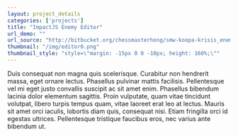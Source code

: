 ```yaml
---
layout: project_details
categories: ['projects']
title: "ImpactJS Enemy Editor"
url_demo: ""
url_source: "http://bitbucket.org/chessmasterhong/smw-koopa-krisis_enemy-editor"
thumbnail: "/img/editor0.png"
thumbnail_style: "style=\"margin: -15px 0 0 -10px; height: 160%;\""
---
```


Duis consequat non magna quis scelerisque. Curabitur non hendrerit massa, eget ornare lectus. Phasellus pulvinar mattis facilisis. Pellentesque vel mi eget justo convallis suscipit ac sit amet enim. Phasellus bibendum lacinia dolor elementum sagittis. Proin vulputate, quam vitae tincidunt volutpat, libero turpis tempus quam, vitae laoreet erat leo at lectus. Mauris sit amet orci iaculis, lobortis diam quis, consequat nisi. Etiam fringilla orci id egestas ultrices. Pellentesque tristique faucibus eros, nec varius ante bibendum ut.
